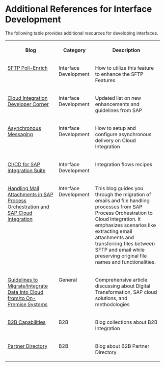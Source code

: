 <!-- loio6daed01d439246caaf710c24dfa8e040 -->

# Additional References for Interface Development

The following table provides additional resources for developing interfaces.


<table>
<tr>
<th valign="top">

Blog

</th>
<th valign="top">

Category

</th>
<th valign="top">

Description

</th>
</tr>
<tr>
<td valign="top">

[SFTP Poll-Enrich](https://blogs.sap.com/2021/05/12/cloud-integration-use-poll-enrich-with-sftp-adapter/) 

</td>
<td valign="top">

Interface Development

</td>
<td valign="top">

How to utilize this feature to enhance the SFTP Features

</td>
</tr>
<tr>
<td valign="top">

[Cloud Integration Developer Corner](https://blogs.sap.com/2017/07/17/introduction-to-developers-corner/)

</td>
<td valign="top">

Interface Development

</td>
<td valign="top">

Updated list on new enhancements and guidelines from SAP

</td>
</tr>
<tr>
<td valign="top">

[Asynchronous Messaging](https://blogs.sap.com/2017/06/19/cloud-integration-configure-asynchronous-messaging-with-retry-using-jms-adapter/) 

</td>
<td valign="top">

Interface Development

</td>
<td valign="top">

How to setup and configure asynchronous delivery on Cloud Integration

</td>
</tr>
<tr>
<td valign="top">

[CI/CD for SAP Integration Suite](https://blogs.sap.com/2021/06/02/ci-cd-for-sap-integration-suite-here-you-go/) 

</td>
<td valign="top">

Interface Development

</td>
<td valign="top">

Integration flows recipes

</td>
</tr>
<tr>
<td valign="top">

[Handling Mail Attachments in SAP Process Orchestration and SAP Cloud Integration](https://community.sap.com/t5/technology-blogs-by-sap/handling-mail-attachments-in-sap-process-orchestration-and-sap-cloud/ba-p/13624118?emcs_t=S2h8ZW1haWx8dG9waWNfc3Vic2NyaXB0aW9ufExUOTNCNVo1TzNQREZ8MTM2MjQxMTh8U1VCU0NSSVBUSU9OU3xoSw)

</td>
<td valign="top">

Interface Development

</td>
<td valign="top">

This blog guides you through the migration of emails and file handling processes from SAP Process Orchestration to Cloud Integration. It emphasizes scenarios like extracting email attachments and transferring files between SFTP and email while preserving original file names and functionalities.

</td>
</tr>
<tr>
<td valign="top">

[Guidelines to Migrate/Integrate Data Into Cloud from/to On-Premise Systems](https://blogs.sap.com/2019/07/19/explosion-of-sap-cloud-dataintegration-sap-tool-procurement-guidelines-to-migrateintegrate-data-into-cloud-fromto-on-premise-systems/) 

</td>
<td valign="top">

General

</td>
<td valign="top">

Comprehensive article discussing about Digital Transformation, SAP cloud solutions, and methodologies

</td>
</tr>
<tr>
<td valign="top">

[B2B Capabilities](https://blogs.sap.com/2018/01/14/b2b-capabilities-in-sap-cloud-platform-integration-part-1/) 

</td>
<td valign="top">

B2B

</td>
<td valign="top">

Blog collections about B2B Integration

</td>
</tr>
<tr>
<td valign="top">

[Partner Directory](https://blogs.sap.com/2017/07/25/cloud-integration-partner-directory-step-by-step-example/) 

</td>
<td valign="top">

B2B

</td>
<td valign="top">

Blog about B2B Partner Directory

</td>
</tr>
</table>

